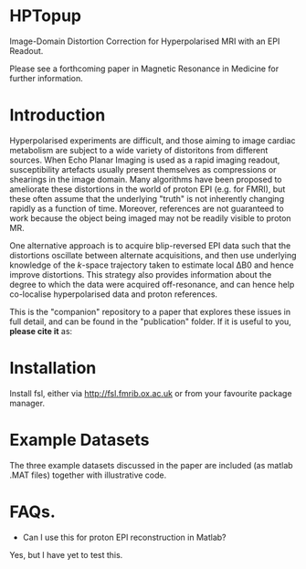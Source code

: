 # HPTopup
Image-Domain Distortion Correction for Hyperpolarised MRI with an EPI Readout. 

Please see a forthcoming paper in Magnetic Resonance in Medicine for further information. 

Introduction 
============
Hyperpolarised experiments are difficult, and those aiming to image cardiac metabolism are subject to a wide variety of distoritons from different sources. When Echo Planar Imaging is used as a rapid imaging readout, susceptibility artefacts usually present themselves as compressions or shearings in the image domain. Many algorithms have been proposed to ameliorate these distortions in the world of proton EPI (e.g. for FMRI), but these often assume that the underlying "truth" is not inherently changing rapidly as a function of time. Moreover, references are not guaranteed to work because the object being imaged may not be readily visible to proton MR.

One alternative approach is to acquire blip-reversed EPI data such that the distortions oscillate between alternate acquisitions, and then use underlying knowledge of the _k_-space trajectory taken to estimate local ∆B0 and hence improve distortions. This strategy also provides information about the degree to which the data were acquired off-resonance, and can hence help co-localise hyperpolarised data and proton references. 

This is the "companion" repository to a paper that explores these issues in full detail, and can be found in the "publication" folder. If it is useful to you, **please cite it** as: 

<ComingSoon> 

Installation
============

Install fsl, either via http://fsl.fmrib.ox.ac.uk or from your favourite package manager. 


Example Datasets 
============

The three example datasets discussed in the paper are included (as matlab .MAT files) together with illustrative code.

FAQs. 
============
* Can I use this for proton EPI reconstruction in Matlab? 

Yes, but I have yet to test this. 
